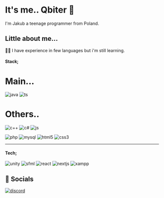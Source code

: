 
# It's me.. Qbiter 👋
I'm Jakub a teenage programmer from Poland. 

## Little about me...
👩‍💻 I have experience in few languages but i'm still learning.


#### Stack;
# Main...
![java](https://img.shields.io/badge/JAVA-000000?style=for-the-badge&logo=java&logoColor=orange)
![ts](https://img.shields.io/badge/typescript-000000?style=for-the-badge&logo=typescript)

# Others..
![c++](https://img.shields.io/badge/C++-000000?style=for-the-badge&logo=cplusplus&logoColor=blue)
![c#](https://img.shields.io/badge/C%23-000000?style=for-the-badge&logo=csharp&logoColor=blue)
![js](https://img.shields.io/badge/JAVASCRIPT-000000?style=for-the-badge&logo=javascript)

![php](https://img.shields.io/badge/php-000000?style=for-the-badge&logo=php)
![mysql](https://img.shields.io/badge/mysql-000000?style=for-the-badge&logo=mysql)
![html5](https://img.shields.io/badge/HTML5-000000?style=for-the-badge&logo=html5)
![css3](https://img.shields.io/badge/CSS3-000000?style=for-the-badge&logo=css3&logoColor=blue)

-----

#### Tech;
![unity](https://img.shields.io/badge/unity-262626?style=for-the-badge&logo=unity)
![sfml](https://img.shields.io/badge/sfml-262626?style=for-the-badge&logo=sfml)
![react](https://img.shields.io/badge/react-262626?style=for-the-badge&logo=react)
![nextjs](https://img.shields.io/badge/next-0d0d0d?style=for-the-badge&logo=next.js)
![xampp](https://img.shields.io/badge/xampp-1a0f00?style=for-the-badge&logo=xampp)

## 🔗 Socials
[![discord](https://img.shields.io/badge/qbiter-7289da?style=for-the-badge&logo=discord&logoColor=white)](https://discord.com/users/385119411427606541)
